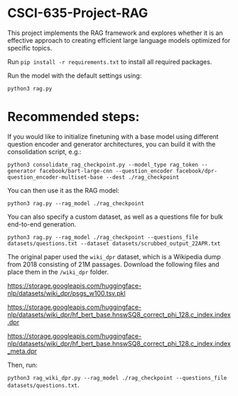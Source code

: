 # CSCI-635-Project-RAG

This project implements the RAG framework and explores whether it is an effective approach to creating efficient large language models optimized for specific topics.

Run `pip install -r requirements.txt` to install all required packages.

Run the model with the default settings using:

`python3 rag.py`

# Recommended steps:

If you would like to initialize finetuning with a base model using different question encoder and generator architectures, you can build it with the consolidation script, e.g.:

`python3 consolidate_rag_checkpoint.py --model_type rag_token --generator facebook/bart-large-cnn --question_encoder facebook/dpr-question_encoder-multiset-base --dest ./rag_checkpoint`

You can then use it as the RAG model:

`python3 rag.py --rag_model ./rag_checkpoint`

You can also specify a custom dataset, as well as a questions file for bulk end-to-end generation.

`python3 rag.py --rag_model ./rag_checkpoint --questions_file datasets/questions.txt --dataset datasets/scrubbed_output_22APR.txt`

The original paper used the `wiki_dpr` dataset, which is a Wikipedia dump from 2018 consisting of 21M passages. Download the following files and place them in the `/wiki_dpr` folder.

<https://storage.googleapis.com/huggingface-nlp/datasets/wiki_dpr/psgs_w100.tsv.pkl>

<https://storage.googleapis.com/huggingface-nlp/datasets/wiki_dpr/hf_bert_base.hnswSQ8_correct_phi_128.c_index.index.dpr>

<https://storage.googleapis.com/huggingface-nlp/datasets/wiki_dpr/hf_bert_base.hnswSQ8_correct_phi_128.c_index.index_meta.dpr>

Then, run:

`python3 rag_wiki_dpr.py --rag_model ./rag_checkpoint --questions_file datasets/questions.txt`.